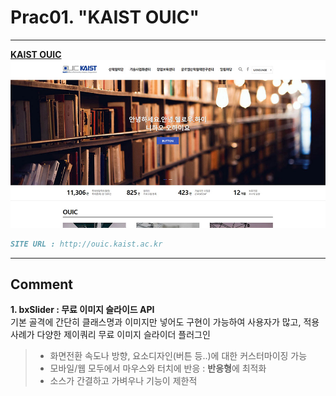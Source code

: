 # Prac01. "KAIST OUIC"

---

**[KAIST OUIC](/ouic/ouic.html)**
![KAIST OUIC](/mainVisual/prac01_img.jpg)
```markdown
SITE URL : http://ouic.kaist.ac.kr
```

---

## Comment
**1. bxSlider : 무료 이미지 슬라이드 API**  
기본 골격에 간단히 클래스명과 이미지만 넣어도 구현이 가능하여 사용자가 많고, 적용사례가 다양한 제이쿼리 무료 이미지 슬라이더 플러그인
> * 화면전환 속도나 방향, 요소디자인(버튼 등..)에  대한 커스터마이징 가능
> * 모바일/웹 모두에서 마우스와 터치에 반응 : **반응형**에 최적화 
> * 소스가 간결하고 가벼우나 기능이 제한적
